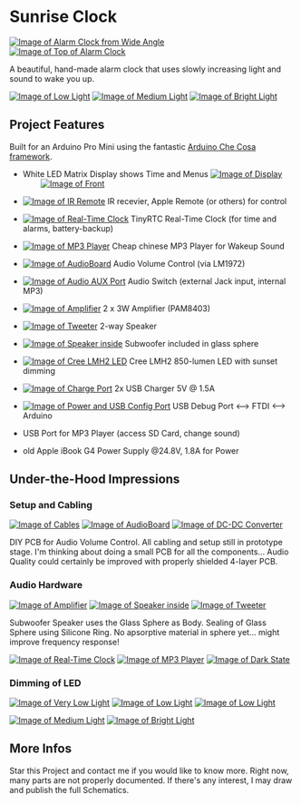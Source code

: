 Sunrise Clock
=============

[![Image of Alarm Clock from Wide Angle][i_wide]][wide]        
[![Image of Top of Alarm Clock][i_top]][top]

A beautiful, hand-made alarm clock that uses slowly increasing light and sound to wake you up.

[![Image of Low Light][i_li6]][li6] 
[![Image of Medium Light][i_li10]][li10] 
[![Image of Bright Light][i_li23]][li23]

## Project Features

Built for an Arduino Pro Mini using the fantastic [Arduino Che Cosa framework](http://github.com/mikaelpatel/Cosa).

  - White LED Matrix Display shows Time and Menus
   [![Image of Display][i_disp]][disp]        
   [![Image of Front][i_front]][front]

  - [![Image of IR Remote][i_remote]][remote] IR recevier, Apple Remote (or others) for control

  - [![Image of Real-Time Clock][i_rtc]][rtc] TinyRTC Real-Time Clock (for time and alarms, battery-backup)
  
  - [![Image of MP3 Player][i_mp3]][mp3] Cheap chinese MP3 Player for Wakeup Sound

  - [![Image of AudioBoard][i_AudioBoard]][AudioBoard] Audio Volume Control (via LM1972)

  - [![Image of Audio AUX Port][i_audio]][audio] Audio Switch (external Jack input, internal MP3)

  - [![Image of Amplifier][i_amplifier]][amplifier] 2 x 3W Amplifier (PAM8403)

  - [![Image of Tweeter][i_tweeter]][tweeter] 2-way Speaker
  - [![Image of Speaker inside][i_speaker_inside]][speaker_inside] Subwoofer included in glass sphere
 
  - [![Image of Cree LMH2 LED][i_cree_led]][cree_led] Cree LMH2 850-lumen LED with sunset dimming

  - [![Image of Charge Port][i_charge]][charge] 2x USB Charger 5V @ 1.5A

  - [![Image of Power and USB Config Port][i_power]][power] USB Debug Port <--> FTDI <--> Arduino
  - USB Port for MP3 Player (access SD Card, change sound)
  - old Apple iBook G4 Power Supply @24.8V, 1.8A for Power

## Under-the-Hood Impressions

### Setup and Cabling
[![Image of Cables][i_cables]][cables]
[![Image of AudioBoard][i_AudioBoard]][AudioBoard]
[![Image of DC-DC Converter][i_dc-dc-conv]][dc-dc-conv]

DIY PCB for Audio Volume Control. All cabling and setup still in prototype stage. I'm thinking about doing a small PCB for all the components... Audio Quality could certainly be improved with properly shielded 4-layer PCB.

### Audio Hardware
[![Image of Amplifier][i_amplifier]][amplifier]
[![Image of Speaker inside][i_speaker_inside]][speaker_inside]
[![Image of Tweeter][i_tweeter1]][tweeter1]

Subwoofer Speaker uses the Glass Sphere as Body. Sealing of Glass Sphere using Silicone Ring. No apsorptive material in sphere yet... might improve frequency response!

[![Image of Real-Time Clock][i_rtc]][rtc]
[![Image of MP3 Player][i_mp3]][mp3]
[![Image of Dark State][i_dark]][dark]

### Dimming of LED
[![Image of Very Low Light][i_li4]][li4]
[![Image of Low Light][i_li5]][li5]
[![Image of Low Light][i_li6]][li6]

[![Image of Medium Light][i_li10]][li10]
[![Image of Bright Light][i_li23]][li23]

## More Infos
Star this Project and contact me if you would like to know more. Right now, many parts are not properly documented. If there's any interest, I may draw and publish the full Schematics.

[i_amplifier]: https://raw.githubusercontent.com/dgschwend/sunrise-clock/master/Documentation/Photos/Thumbs/amplifier.jpg
[amplifier]: https://github.com/dgschwend/sunrise-clock/blob/master/Documentation/Photos/amplifier.jpg
[i_audio]: https://raw.githubusercontent.com/dgschwend/sunrise-clock/master/Documentation/Photos/Thumbs/audio.jpg
[audio]: https://github.com/dgschwend/sunrise-clock/blob/master/Documentation/Photos/audio.jpg
[i_AudioBoard]: https://raw.githubusercontent.com/dgschwend/sunrise-clock/master/Documentation/Photos/Thumbs/AudioBoard.jpg
[AudioBoard]: https://github.com/dgschwend/sunrise-clock/blob/master/Documentation/Photos/AudioBoard.jpg
[i_cables]: https://raw.githubusercontent.com/dgschwend/sunrise-clock/master/Documentation/Photos/Thumbs/cables.jpg
[cables]: https://github.com/dgschwend/sunrise-clock/blob/master/Documentation/Photos/cables.jpg
[i_charge]: https://raw.githubusercontent.com/dgschwend/sunrise-clock/master/Documentation/Photos/Thumbs/charge.jpg
[charge]: https://github.com/dgschwend/sunrise-clock/blob/master/Documentation/Photos/charge.jpg
[i_cree_led]: https://raw.githubusercontent.com/dgschwend/sunrise-clock/master/Documentation/Photos/Thumbs/cree_led.jpg
[cree_led]: https://github.com/dgschwend/sunrise-clock/blob/master/Documentation/Photos/cree_led.jpg
[i_dark]: https://raw.githubusercontent.com/dgschwend/sunrise-clock/master/Documentation/Photos/Thumbs/dark.jpg
[dark]: https://github.com/dgschwend/sunrise-clock/blob/master/Documentation/Photos/dark.jpg
[i_dc-dc-conv]: https://raw.githubusercontent.com/dgschwend/sunrise-clock/master/Documentation/Photos/Thumbs/dc-dc-conv.jpg
[dc-dc-conv]: https://github.com/dgschwend/sunrise-clock/blob/master/Documentation/Photos/dc-dc-conv.jpg
[i_disp]: https://raw.githubusercontent.com/dgschwend/sunrise-clock/master/Documentation/Photos/Thumbs/disp.jpg
[disp]: https://github.com/dgschwend/sunrise-clock/blob/master/Documentation/Photos/disp.jpg
[i_front]: https://raw.githubusercontent.com/dgschwend/sunrise-clock/master/Documentation/Photos/Thumbs/front.jpg
[front]: https://github.com/dgschwend/sunrise-clock/blob/master/Documentation/Photos/front.jpg
[i_li4]: https://raw.githubusercontent.com/dgschwend/sunrise-clock/master/Documentation/Photos/Thumbs/li4.jpg
[li4]: https://github.com/dgschwend/sunrise-clock/blob/master/Documentation/Photos/li4.jpg
[i_li5]: https://raw.githubusercontent.com/dgschwend/sunrise-clock/master/Documentation/Photos/Thumbs/li5.jpg
[li5]: https://github.com/dgschwend/sunrise-clock/blob/master/Documentation/Photos/li5.jpg
[i_li6]: https://raw.githubusercontent.com/dgschwend/sunrise-clock/master/Documentation/Photos/Thumbs/li6.jpg
[li6]: https://github.com/dgschwend/sunrise-clock/blob/master/Documentation/Photos/li6.jpg
[i_li10]: https://raw.githubusercontent.com/dgschwend/sunrise-clock/master/Documentation/Photos/Thumbs/li10.jpg
[li10]: https://github.com/dgschwend/sunrise-clock/blob/master/Documentation/Photos/li10.jpg
[i_li23]: https://raw.githubusercontent.com/dgschwend/sunrise-clock/master/Documentation/Photos/Thumbs/li23.jpg
[li23]: https://github.com/dgschwend/sunrise-clock/blob/master/Documentation/Photos/li23.jpg
[i_mp3]: https://raw.githubusercontent.com/dgschwend/sunrise-clock/master/Documentation/Photos/Thumbs/mp3.jpg
[mp3]: https://github.com/dgschwend/sunrise-clock/blob/master/Documentation/Photos/mp3.jpg
[i_power]: https://raw.githubusercontent.com/dgschwend/sunrise-clock/master/Documentation/Photos/Thumbs/power.jpg
[power]: https://github.com/dgschwend/sunrise-clock/blob/master/Documentation/Photos/power.jpg
[i_remote]: https://raw.githubusercontent.com/dgschwend/sunrise-clock/master/Documentation/Photos/Thumbs/remote.jpg
[remote]: https://github.com/dgschwend/sunrise-clock/blob/master/Documentation/Photos/remote.jpg
[i_rtc]: https://raw.githubusercontent.com/dgschwend/sunrise-clock/master/Documentation/Photos/Thumbs/rtc.jpg
[rtc]: https://github.com/dgschwend/sunrise-clock/blob/master/Documentation/Photos/rtc.jpg
[i_speaker_inside]: https://raw.githubusercontent.com/dgschwend/sunrise-clock/master/Documentation/Photos/Thumbs/speaker_inside.jpg
[speaker_inside]: https://github.com/dgschwend/sunrise-clock/blob/master/Documentation/Photos/speaker_inside.jpg
[i_top]: https://raw.githubusercontent.com/dgschwend/sunrise-clock/master/Documentation/Photos/Thumbs/top.jpg
[top]: https://github.com/dgschwend/sunrise-clock/blob/master/Documentation/Photos/top.jpg
[i_tweeter]: https://raw.githubusercontent.com/dgschwend/sunrise-clock/master/Documentation/Photos/Thumbs/tweeter.jpg
[tweeter]: https://github.com/dgschwend/sunrise-clock/blob/master/Documentation/Photos/tweeter.jpg
[i_tweeter1]: https://raw.githubusercontent.com/dgschwend/sunrise-clock/master/Documentation/Photos/Thumbs/tweeter1.jpg
[tweeter1]: https://github.com/dgschwend/sunrise-clock/blob/master/Documentation/Photos/tweeter1.jpg
[i_wide]: https://raw.githubusercontent.com/dgschwend/sunrise-clock/master/Documentation/Photos/Thumbs/wide.jpg
[wide]: https://github.com/dgschwend/sunrise-clock/blob/master/Documentation/Photos/wide.jpg

